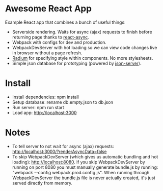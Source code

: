 # Awesome React App

Example React app that combines a bunch of useful things:

- Serverside rendering. Waits for async (ajax) requests to finish before returning page thanks to [react-async](https://github.com/andreypopp/react-async).
- Webpack with configs for dev and production.
- WebpackDevServer with hot loading so we can view code changes live in browser without a page refresh.
- [Radium](https://github.com/FormidableLabs/radium) for specifying style within components. No more stylesheets.
- Simple json database for prototyping (powered by [json-server](https://github.com/typicode/json-server)).

# Install

- Install dependencies: npm install
- Setup database: rename db.empty.json to db.json
- Run server: npm run start
- Load app: [http://localhost:3000](http://localhost:3000)

# Notes

- To tell server to not wait for async (ajax) requests: [http://localhost:3000/?renderAsyncData=false](http://localhost:3000/?renderAsyncData=false)
- To skip WebpackDevServer (which gives us automatic bundling and hot loading): [http://localhost:8080](http://localhost:8080). If you skip WebpackDevServer by running on port 8080 you must manually generate bundle.js by running: "webpack --config webpack.prod.config.js". When running through WebpackDevServer the bundle.js file is never actually created, it's just served directly from memory.

